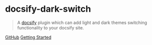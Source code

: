 # docsify-dark-switch <!-- <small>1.0</small> -->

> A [docsify](https://docsify.js.org) plugin which can add light and dark themes switching functionality to your docsify site.
> 
[GitHub](https://github.com/markz-demo/docsify-dark-switch/)
[Getting Started](/README)